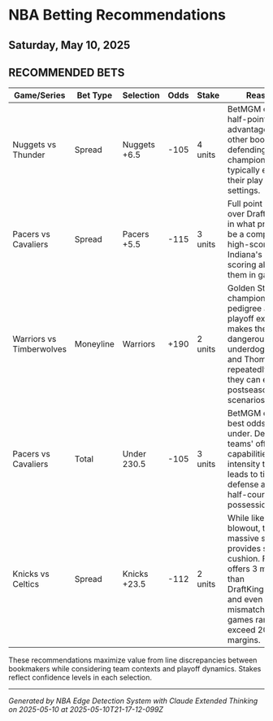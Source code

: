 # NBA Betting Recommendations
## Saturday, May 10, 2025

## RECOMMENDED BETS
| Game/Series | Bet Type | Selection | Odds | Stake | Reasoning |
|-------------|----------|-----------|------|-------|-----------|
| Nuggets vs Thunder | Spread | Nuggets +6.5 | -105 | 4 units | BetMGM offers a half-point advantage over other books for the defending champions who typically elevate their play in playoff settings. |
| Pacers vs Cavaliers | Spread | Pacers +5.5 | -115 | 3 units | Full point advantage over DraftKings' line in what projects to be a competitive, high-scoring affair. Indiana's pace and scoring ability keeps them in games. |
| Warriors vs Timberwolves | Moneyline | Warriors | +190 | 2 units | Golden State's championship pedigree and playoff experience makes them dangerous underdogs. Curry and Thompson have repeatedly shown they can elevate in postseason scenarios. |
| Pacers vs Cavaliers | Total | Under 230.5 | -105 | 3 units | BetMGM offers the best odds on this under. Despite both teams' offensive capabilities, playoff intensity typically leads to tighter defense and more half-court possessions. |
| Knicks vs Celtics | Spread | Knicks +23.5 | -112 | 2 units | While likely a blowout, this massive spread provides significant cushion. FanDuel offers 3 more points than DraftKings/BetMGM, and even in extreme mismatches, NBA games rarely exceed 20+ point margins. |

These recommendations maximize value from line discrepancies between bookmakers while considering team contexts and playoff dynamics. Stakes reflect confidence levels in each selection.

---
*Generated by NBA Edge Detection System with Claude Extended Thinking on 2025-05-10 at 2025-05-10T21-17-12-099Z*
